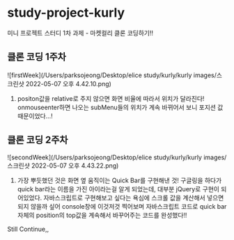 # study-project-kurly

미니 프로젝트 스터디 1차 과제 - 마켓컬리 클론 코딩하기‼️

## 클론 코딩 1주차
![firstWeek](/Users/parksojeong/Desktop/elice study/kurly/kurly images/스크린샷 2022-05-07 오후 4.42.10.png)
1. positon값을 relative로 주지 않으면 화면 비율에 따라서 위치가 달라진다!
  onmouseenter하면 나오는 subMenu들의 위치가 계속 바뀌어서 보니 포지션 값 때문이었다...!

## 클론 코딩 2주차
![secondWeek](/Users/parksojeong/Desktop/elice study/kurly/kurly images/스크린샷 2022-05-07 오후 4.43.22.png)
1. 가장 뿌듯했던 것은 화면 옆 움직이는 Quick Bar를 구현해낸 것!
  구글링을 하다가 quick bar라는 이름을 가진 아이라는걸 알게 되었는데, 대부분 jQuery로 구현이 되어있었다.
  자바스크립트로 구현해보고 싶다는 욕심에 스크롤 값을 계산해서 넣으면 되지 않을까 싶어 console창에 이것저것 찍어보며
  자바스크립트 코드로 quick bar 자체의 position의 top값을 계속해서 바꾸어주는 코드를 완성했다!!
  
  Still Continue,,
